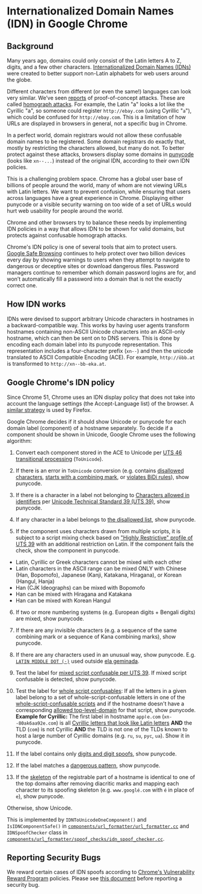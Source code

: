 # Internationalized Domain Names (IDN) in Google Chrome

## Background

Many years ago, domains could only consist of the Latin letters A to Z, digits,
and a few other characters. [Internationalized Domain Names
(IDNs)](https://en.wikipedia.org/wiki/Internationalized_domain_name) were
created to better support non-Latin alphabets for web users around the globe.

Different characters from different (or even the same!) languages can look very
similar. We’ve seen
[reports](https://bugs.chromium.org/p/chromium/issues/detail?id=683314) of
proof-of-concept attacks. These are called [homograph
attacks](https://en.wikipedia.org/wiki/IDN_homograph_attack). For example, the
Latin "a" looks a lot like the Cyrillic "а", so someone could register
`http://ebаy.com` (using Cyrillic "`а`"), which could be confused for
`http://ebay.com`. This is a limitation of how URLs are displayed in browsers in
general, not a specific bug in Chrome.

In a perfect world, domain registrars would not allow these confusable domain
names to be registered. Some domain registrars do exactly that, mostly by
restricting the characters allowed, but many do not. To better protect against
these attacks, browsers display some domains in
[punycode](https://en.wikipedia.org/wiki/Punycode) (looks like `xn--...`)
instead of the original IDN, according to their own IDN policies.

This is a challenging problem space. Chrome has a global user base of billions
of people around the world, many of whom are not viewing URLs with Latin
letters. We want to prevent confusion, while ensuring that users across
languages have a great experience in Chrome. Displaying either punycode or a
visible security warning on too wide of a set of URLs would hurt web usability
for people around the world.

Chrome and other browsers try to balance these needs by implementing IDN
policies in a way that allows IDN to be shown for valid domains, but protects
against confusable homograph attacks.

Chrome's IDN policy is one of several tools that aim to protect users.
[Google Safe Browsing](https://safebrowsing.google.com/) continues to help
protect over two billion devices every day by showing warnings to users when
they attempt to navigate to dangerous or deceptive sites or download dangerous
files. Password managers continue to remember which domain password logins are
for, and won’t automatically fill a password into a domain that is not the
exactly correct one.

## How IDN works

IDNs were devised to support arbitrary Unicode characters in hostnames in a
backward-compatible way. This works by having user agents transform hostnames
containing non-ASCII Unicode characters into an ASCII-only hostname, which can
then be sent on to DNS servers. This is done by encoding each domain label into
its punycode representation. This representation includes a four-character
prefix (`xn--`) and then the unicode translated to ASCII Compatible Encoding
(ACE). For example, `http://öbb.at` is transformed to `http://xn--bb-eka.at`.

## Google Chrome's IDN policy

Since Chrome 51, Chrome uses an IDN display policy that does not take into
account the language settings (the Accept-Language list) of the browser. A
[similar strategy](https://wiki.mozilla.org/IDN_Display_Algorithm#Algorithm) is
used by Firefox.

Google Chrome decides if it should show Unicode or punycode for each domain
label (component) of a hostname separately. To decide if a component should be
shown in Unicode, Google Chrome uses the following algorithm:
1. Convert each component stored in the ACE to Unicode per [UTS 46 transitional
   processing](http://unicode.org/reports/tr46/#Processing) (`ToUnicode`).

2. If there is an error in `ToUnicode` conversion (e.g. contains [disallowed
   characters](http://unicode.org/cldr/utility/list-unicodeset.jsp?a=%5B%3Auts46%3Ddisallowed%3A%5D&abb=on&g=&i=),
   [starts with a combining
   mark](https://unicode-org.github.io/icu-docs/apidoc/released/icu4c/uidna_8h.html#a0411cd49bb5b71852cecd93bcbf0ca2da390a6b3d9844a1dcc1f99fb1ae478ecf),
   or [violates BiDi
   rules](https://unicode-org.github.io/icu-docs/apidoc/released/icu4c/uidna_8h.html#a0411cd49bb5b71852cecd93bcbf0ca2da8a9311811fb0f3db1644ac1a88056370)),
   show punycode.

3. If there is a character in a label not belonging to [Characters allowed in
   identifiers](http://unicode.org/cldr/utility/list-unicodeset.jsp?a=%5B%3AIdentifierStatus%3DAllowed%3A&abb=on&g=&i=)
   per [Unicode Technical Standard 39 (UTS
   39)](http://www.unicode.org/reports/tr39/#Identifier_Status_and_Type), show
   punycode.

4. If any character in a label belongs to [the disallowed
   list](https://unicode.org/cldr/utility/list-unicodeset.jsp?a=%5B%5Cu01CD-%5Cu01DC%5D+%5B%5Cu1c80-%5Cu1c8f%5D++%5B%5Cu1e90-%5Cu1e9b%5D++%5B%5Cu1f00-%5Cu1fff%5D++%5B%5Cua640-%5Cua69f%5D-%5B%5Cua720-%5Cua72f%5D+%5B%5Cu0338+%5Cu058a+%5Cu2010+%5Cu2019+%5Cu2027+%5Cu30a0+%5Cu02bb+%5Cu02bc+%5D&abb=on&g=&i=),
   show punycode.

5. If the component uses characters drawn from multiple scripts, it is subject
to a script mixing check based on ["Highly Restrictive" profile of UTS
39](http://www.unicode.org/reports/tr39/#Restriction_Level_Detection) with an
additional restriction on Latin. If the component fails the check, show the
component in punycode.
  - Latin, Cyrillic or Greek characters cannot be mixed with each other
  - Latin characters in the ASCII range can be mixed ONLY with Chinese (Han,
    Bopomofo), Japanese (Kanji, Katakana, Hiragana), or Korean (Hangul, Hanja)
  - Han (CJK Ideographs) can be mixed with Bopomofo
  - Han can be mixed with Hiragana and Katakana
  - Han can be mixed with Korean Hangul

6. If two or more numbering systems (e.g. European digits + Bengali digits) are
mixed, show punycode.

7. If there are any invisible characters (e.g. a sequence of the same combining
mark or a sequence of Kana combining marks), show punycode.

8. If there are any characters used in an unusual way, show punycode. E.g.
[`LATIN MIDDLE DOT (·)`](https://unicode.org/cldr/utility/character.jsp?a=00B7)
used outside [ela geminada](https://en.wiktionary.org/wiki/ela_geminada).

9. Test the label for [mixed script confusable per UTS
39](http://unicode.org/reports/tr39/#Mixed_Script_Confusables). If mixed script
confusable is detected, show punycode.

10. Test the label for [whole script
confusables](http://unicode.org/reports/tr39/#Whole_Script_Confusables): If all
the letters in a given label belong to a set of whole-script-confusable letters
in one of the [whole-script-confusable
scripts](https://cs.chromium.org/chromium/src/components/url_formatter/spoof_checks/idn_spoof_checker.cc?type=cs&q=kWholeScriptConfusables&sq=package:chromium)
and if the hostname doesn't have a corresponding
[allowed top-level-domain](https://cs.chromium.org/chromium/src/components/url_formatter/spoof_checks/idn_spoof_checker.h?type=cs&q=allowed_tlds)
for that script, show punycode.
**Example for Cyrillic:**
The first label in hostname `аррӏе.com` (`xn--80ak6aa92e.com`) is all [Cyrillic
letters that look like Latin letters](http://unicode.org/cldr/utility/list-unicodeset.jsp?a=%5B%D0%B0%D1%81%D4%81%D0%B5%D2%BB%D1%96%D1%98%D3%8F%D0%BE%D1%80%D4%9B%D1%95%D4%9D%D1%85%D1%83%D1%8A%D0%AC%D2%BD%D0%BF%D0%B3%D1%B5%D1%A1%5D&g=gc&i=)
**AND** the TLD (`com`) is not Cyrillic **AND** the TLD is not one of the TLDs
known to host a large number of Cyrillic domains (e.g. `ru`, `su`, `pyc`, `ua`).
Show it in punycode.

11. If the label contains only [digits and digit
spoofs](https://cs.chromium.org/chromium/src/components/url_formatter/spoof_checks/idn_spoof_checker.cc?type=cs&q=IsDigitLookalike),
show punycode.

12. If the label matches a [dangerous
pattern](https://cs.chromium.org/chromium/src/components/url_formatter/spoof_checks/idn_spoof_checker.cc?type=cs&g=0&l=422),
show punycode.

13. If the [skeleton](http://unicode.org/reports/tr39/#def-skeleton) of the
registrable part of a hostname is identical to one of the top domains after
removing diacritic marks and mapping each character to its spoofing skeleton
(e.g. `www.googlé.com` with `é` in place of `e`), show punycode.

Otherwise, show Unicode.

This is implemented by `IDNToUnicodeOneComponent()` and `IsIDNComponentSafe()`
in
[`components/url_formatter/url_formatter.cc`](https://cs.chromium.org/search/?q=components/url_formatter/url_formatter.cc)
and `IDNSpoofChecker` class in
[`components/url_formatter/spoof_checks/idn_spoof_checker.cc`](https://cs.chromium.org/chromium/src/components/url_formatter/spoof_checks/idn_spoof_checker.cc).


## Reporting Security Bugs

We reward certain cases of IDN spoofs according to [Chrome's Vulnerability
Reward Program](https://www.google.com/about/appsecurity/chrome-rewards/index.html)
policies. Please see [this
document]( https://docs.google.com/document/d/1_xJz3J9kkAPwk3pma6K3X12SyPTyyaJDSCxTfF8Y5sU/edit?usp=sharing)
before reporting a security bug.
